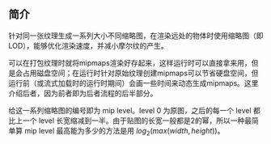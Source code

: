 ## 简介

针对同一张纹理生成一系列大小不同缩略图，在渲染远处的物体时使用缩略图（即LOD），能够优化渲染速度，并减小摩尔纹的产生。

可以在打包纹理时就将mipmaps渲染好存起来，这样运行时可以直接拿来用，但是会占用磁盘空间；在运行时针对原始纹理创建mipmaps可以节省硬盘空间，但运行前（或流式加载时的运行时期间）会画一些时间来动态生成mipmaps。这里介绍后者，因为前者即为后者流程的后半部分。

给这一系列缩略图的编号即为 mip level。level 0 为原图，之后的每一个 level 都比上一个 level 长宽缩减到一半。由于贴图的长宽一般都是2的幂，所以一种最简单算 mip level 最高能为多少的方法是用 $log_2(max(width, height))$。

